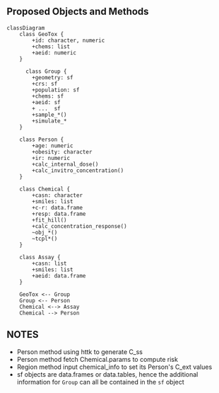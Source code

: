 ## Proposed Objects and Methods
```mermaid
classDiagram
    class GeoTox {
        +id: character, numeric
        +chems: list
        +aeid: numeric
    }
  
      class Group {
        +geometry: sf
        +crs: sf
        +population: sf
        +chems: sf
        +aeid: sf
        + ...  sf
        +sample_*()
        +simulate_*
    }

    class Person {
        +age: numeric
        +obesity: character
        +ir: numeric
        +calc_internal_dose()
        +calc_invitro_concentration()
    }

    class Chemical {
        +casn: character
        +smiles: list
        +c-r: data.frame
        +resp: data.frame
        +fit_hill()
        +calc_concentration_response()
        ~obj_*()
        ~tcpl*()
    }

    class Assay {
        +casn: list
        +smiles: list
        +aeid: data.frame
    }

    GeoTox <-- Group
    Group <-- Person
    Chemical <--> Assay
    Chemical --> Person

```

## NOTES
- Person method using httk to generate C_ss
- Person method fetch Chemical.params to compute risk
-  Region method input chemical_info to set its Person's C_ext values
-  sf objects are data.frames or data.tables, hence the additional information for `Group` can all be contained in the `sf` object
